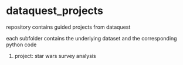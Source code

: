 # dataquest_projects

repository contains guided projects from dataquest

each subfolder contains the underlying dataset and the corresponding python code

1. project: star wars survey analysis
